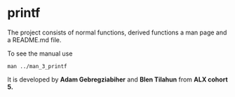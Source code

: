 # printf
The project consists of normal functions, derived functions a man page and a README.md file.

To see the manual use

    man ../man_3_printf

It is developed by **Adam Gebregziabiher** and **Blen Tilahun** from **ALX cohort 5.**
